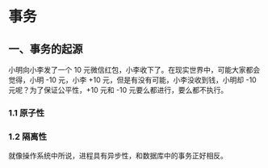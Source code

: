 # 事务

## 一、事务的起源

小明向小李发了一个 10 元微信红包，小李收下了。在现实世界中，可能大家都会觉得，小明 -10 元，小李 +10 元，但是有没有可能，小李没收到钱，小明却 -10 元呢？为了保证公平性，+10 元和 -10 元要么都进行，要么都不执行。

### 1.1 原子性



### 1.2 隔离性

就像操作系统中所说，进程具有异步性，和数据库中的事务正好相反。

